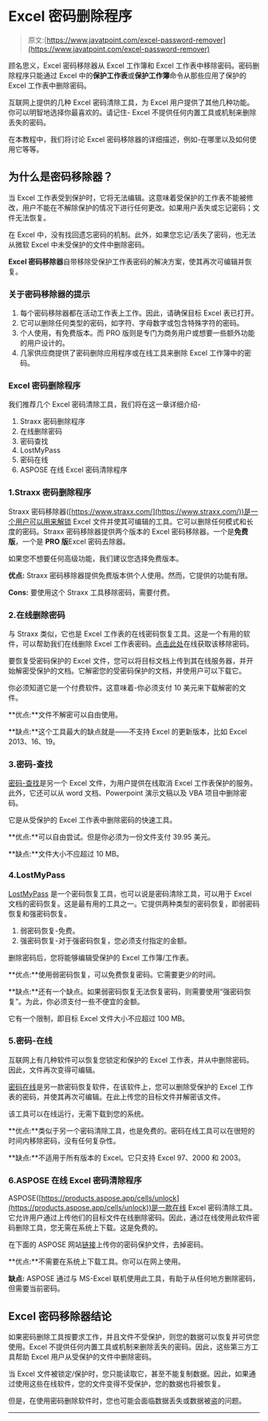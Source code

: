 # Excel 密码删除程序

> 原文:[https://www.javatpoint.com/excel-password-remover](https://www.javatpoint.com/excel-password-remover)

顾名思义，Excel 密码移除器从 Excel 工作簿和 Excel 工作表中移除密码。密码删除程序只能通过 Excel 中的**保护工作表**或**保护工作簿**命令从那些应用了保护的 Excel 工作表中删除密码。

互联网上提供的几种 Excel 密码清除工具，为 Excel 用户提供了其他几种功能。你可以明智地选择你最喜欢的。请记住- Excel 不提供任何内置工具或机制来删除丢失的密码。

在本教程中，我们将讨论 Excel 密码移除器的详细描述，例如-在哪里以及如何使用它等等。

## 为什么是密码移除器？

当 Excel 工作表受到保护时，它将无法编辑。这意味着受保护的工作表不能被修改，用户不能在不解除保护的情况下进行任何更改。如果用户丢失或忘记密码；文件无法恢复。

在 Excel 中，没有找回遗忘密码的机制。此外，如果您忘记/丢失了密码，也无法从微软 Excel 中未受保护的文件中删除密码。

**Excel 密码移除器**自带移除受保护工作表密码的解决方案，使其再次可编辑并恢复。

### 关于密码移除器的提示

1.  每个密码移除器都在活动工作表上工作。因此，请确保目标 Excel 表已打开。
2.  它可以删除任何类型的密码，如字符、字母数字或包含特殊字符的密码。
3.  个人使用，有免费版本。而 PRO 版则是专门为商务用户或想要一些额外功能的用户设计的。
4.  几家供应商提供了密码删除应用程序或在线工具来删除 Excel 工作簿中的密码。

### Excel 密码删除程序

我们推荐几个 Excel 密码清除工具，我们将在这一章详细介绍-

1.  Straxx 密码删除程序
2.  在线删除密码
3.  密码查找
4.  LostMyPass
5.  密码在线
6.  ASPOSE 在线 Excel 密码清除程序

### 1.Straxx 密码删除程序

Straxx 密码移除器([https://www.straxx.com/](https://www.straxx.com/))是一个用户可以用来解锁 Excel 文件并使其可编辑的工具。它可以删除任何模式和长度的密码。Straxx 密码移除器提供两个版本的 Excel 密码移除器。一个是**免费版**，一个是 **PRO 版**Excel 密码去除器。

如果您不想要任何高级功能，我们建议您选择免费版本。

**优点:** Straxx 密码移除器提供免费版本供个人使用。然而，它提供的功能有限。

**Cons:** 要使用这个 Straxx 工具移除密码，需要付费。

### 2.在线删除密码

与 Straxx 类似，它也是 Excel 工作表的在线密码恢复工具。这是一个有用的软件，可以帮助我们在线删除 Excel 工作表密码。[点击此处](https://remove-password.com/index.php)在线获取该移除密码。

要恢复受密码保护的 Excel 文件，您可以将目标文档上传到其在线服务器，并开始解密受保护的文档。它解密您的受密码保护的文档，并使用户可以下载它。

你必须知道它是一个付费软件。这意味着-你必须支付 10 美元来下载解密的文件。

**优点:**文件不解密可以自由使用。

**缺点:**这个工具最大的缺点就是——不支持 Excel 的更新版本，比如 Excel 2013、16、19。

### 3.密码-查找

[密码-查找](https://www.password-find.com/)是另一个 Excel 文件，为用户提供在线取消 Excel 工作表保护的服务。此外，它还可以从 word 文档、Powerpoint 演示文稿以及 VBA 项目中删除密码。

它是从受保护的 Excel 工作表中删除密码的快速工具。

**优点:**可以自由尝试。但是你必须为一份文件支付 39.95 美元。

**缺点:**文件大小不应超过 10 MB。

### 4.LostMyPass

[LostMyPass](https://www.lostmypass.com/file-types/ms-excel/) 是一个密码恢复工具，也可以说是密码清除工具，可以用于 Excel 文档的密码恢复。这是最有用的工具之一。它提供两种类型的密码恢复，即弱密码恢复和强密码恢复。

1.  弱密码恢复-免费。
2.  强密码恢复-对于强密码恢复，您必须支付指定的金额。

删除密码后，您将能够编辑受保护的 Excel 工作簿/工作表。

**优点:**使用弱密码恢复，可以免费恢复密码。它需要更少的时间。

**缺点:**还有一个缺点。如果弱密码恢复无法恢复密码，则需要使用“强密码恢复”。为此，你必须支付一些不便宜的金额。

它有一个限制，即目标 Excel 文件大小不应超过 100 MB。

### 5.密码-在线

互联网上有几种软件可以恢复您锁定和保护的 Excel 工作表，并从中删除密码。因此，文件再次变得可编辑。

[密码在线](https://www.password-online.com/index.php)是另一款密码恢复软件，在该软件上，您可以删除受保护的 Excel 工作表的密码，并使其再次可编辑。在此上传您的目标文件并解密该文件。

该工具可以在线运行，无需下载到您的系统。

**优点:**类似于另一个密码清除工具，也是免费的。密码在线工具可以在很短的时间内移除密码，没有任何复杂性。

**缺点:**不适用于所有版本的 Excel。它只支持 Excel 97、2000 和 2003。

### 6.ASPOSE 在线 Excel 密码清除程序

ASPOSE([https://products.aspose.app/cells/unlock](https://products.aspose.app/cells/unlock))是一款在线 Excel 密码清除工具。它允许用户通过上传他们的目标文件在线删除密码。因此，通过在线使用此软件密码删除工具，您无需在系统上下载。这是免费的。

在下面的 ASPOSE 网站[链接](https://products.aspose.app/cells/unlock)上传你的密码保护文件，去掉密码。

**优点:**不需要在系统上下载工具。你可以在网上使用。

**缺点:** ASPOSE 通过与 MS-Excel 联机使用此工具，有助于从任何地方删除密码，但需要当前密码。

## Excel 密码移除器结论

如果密码删除工具按要求工作，并且文件不受保护，则您的数据可以恢复并可供您使用。Excel 不提供任何内置工具或机制来删除丢失的密码。因此，这些第三方工具帮助 Excel 用户从受保护的文件中删除密码。

当 Excel 文件被锁定/保护时，您只能读取它，甚至不能复制数据。因此，如果通过使用这些在线软件，您的文件变得不受保护，您的数据也将被恢复。

但是，在使用密码删除软件时，您也可能会面临数据丢失或数据被盗的问题。

* * *